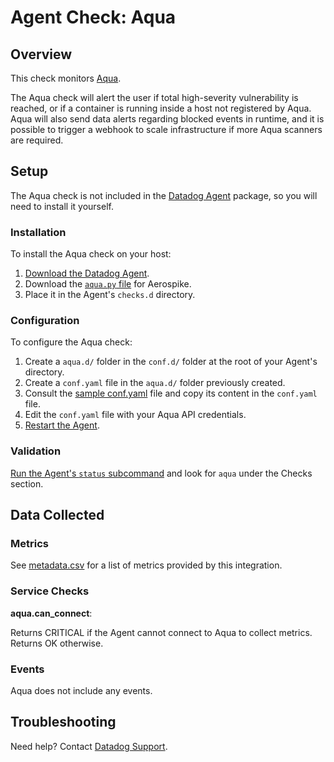 # Agent Check: Aqua

## Overview

This check monitors [Aqua][1].

The Aqua check will alert the user if total high-severity vulnerability is reached, or if a container is running inside a host not registered by Aqua.  Aqua will also send data alerts regarding blocked events in runtime, and it is possible to trigger a webhook to scale infrastructure if more Aqua scanners are required.

## Setup

The Aqua check is not included in the [Datadog Agent][2] package, so you will
need to install it yourself.

### Installation

To install the Aqua check on your host:

1. [Download the Datadog Agent][2].
2. Download the [`aqua.py` file][8] for Aerospike.
3. Place it in the Agent's `checks.d` directory.

### Configuration

To configure the Aqua check: 

1. Create a `aqua.d/` folder in the `conf.d/` folder at the root of your Agent's directory. 
2. Create a `conf.yaml` file in the `aqua.d/` folder previously created.
3. Consult the [sample conf.yaml][3] file and copy its content in the `conf.yaml` file.
4. Edit the `conf.yaml` file with your Aqua API credentials.
5. [Restart the Agent][4].

### Validation

[Run the Agent's `status` subcommand][5] and look for `aqua` under the Checks section.

## Data Collected

### Metrics

See [metadata.csv][6] for a list of metrics provided by this integration.

### Service Checks

**aqua.can_connect**:

Returns CRITICAL if the Agent cannot connect to Aqua to collect metrics. Returns OK otherwise.

### Events

Aqua does not include any events.

## Troubleshooting

Need help? Contact [Datadog Support][7].

[1]: https://www.aquasec.com
[2]: https://app.datadoghq.com/account/settings#agent
[3]: https://github.com/DataDog/integrations-extras/blob/master/aqua/datadog_checks/aqua/data/conf.yaml.example
[4]: https://docs.datadoghq.com/agent/faq/agent-commands/#start-stop-restart-the-agent
[5]: https://docs.datadoghq.com/agent/faq/agent-commands/#agent-status-and-information
[6]: https://github.com/DataDog/integrations-extras/blob/master/aqua/metadata.csv
[7]: https://docs.datadoghq.com/help/
[8]: https://github.com/DataDog/integrations-extras/blob/master/aqua/datadog_checks/aqua/aqua.py
